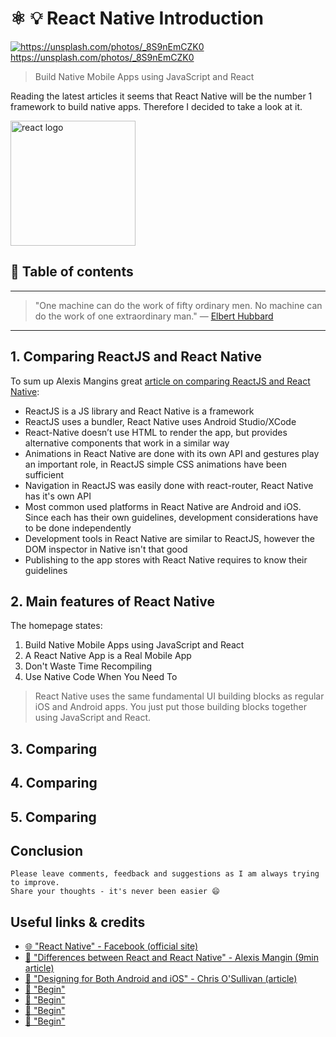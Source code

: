 # ⚛ 💡  React Native Introduction

[<img src="https://images.unsplash.com/photo-1470350576089-539d5a852bf7?dpr=2&auto=format&fit=crop&w=767&h=512&q=80&cs=tinysrgb&crop=" alt="https://unsplash.com/photos/_8S9nEmCZK0">](https://unsplash.com/photos/_8S9nEmCZK0) https://unsplash.com/photos/_8S9nEmCZK0


>Build Native Mobile Apps using JavaScript and React

Reading the latest articles it seems that React Native will be the number 1 framework to build native apps. Therefore I decided to take a look at it.


<img src="https://facebook.github.io/react/img/logo.svg" alt="react logo" height="200" align="middle">

## 📄 Table of contents



---

>"One machine can do the work of fifty ordinary men. No machine can do the work of one extraordinary man."
― [Elbert Hubbard](https://en.wikipedia.org/wiki/Elbert_Hubbard)

---


## 1. Comparing ReactJS and React Native

To sum up Alexis Mangins great [article on comparing ReactJS and React Native](https://medium.com/@alexmngn/from-reactjs-to-react-native-what-are-the-main-differences-between-both-d6e8e88ebf24#.cv0kqhbe2):
- ReactJS is a JS library and React Native is a framework
- ReactJS uses a bundler, React Native uses Android Studio/XCode
- React-Native doesn’t use HTML to render the app, but provides alternative components that work in a similar way
- Animations in React Native are done with its own API and gestures play an important role, in ReactJS simple CSS animations have been sufficient
- Navigation in ReactJS was easily done with react-router, React Native has it's own API
- Most common used platforms in React Native are Android and iOS. Since each has their own guidelines, development considerations have to be done independently
- Development tools in React Native are similar to ReactJS, however the DOM inspector in Native isn't that good
- Publishing to the app stores with React Native requires to know their guidelines



## 2. Main features of React Native

The homepage states:
1. Build Native Mobile Apps using JavaScript and React
1. A React Native App is a Real Mobile App
1. Don't Waste Time Recompiling
1. Use Native Code When You Need To





>React Native uses the same fundamental UI building blocks as regular iOS and Android apps. You just put those building blocks together using JavaScript and React.


## 3. Comparing
## 4. Comparing
## 5. Comparing




####

## Conclusion



```
Please leave comments, feedback and suggestions as I am always trying to improve.
Share your thoughts - it's never been easier 😄
```

## Useful links & credits
- [🌐 "React Native" - Facebook (official site)](https://facebook.github.io/react-native/)
- [📄 "Differences between React and React Native" - Alexis Mangin (9min article) ](https://medium.com/@alexmngn/from-reactjs-to-react-native-what-are-the-main-differences-between-both-d6e8e88ebf24#.6finwtvj6)
- [📄 "Designing for Both Android and iOS" - Chris O'Sullivan (article)](https://webdesign.tutsplus.com/articles/a-tale-of-two-platforms-designing-for-both-android-and-ios--cms-23616)
- [📄 "Begin"](afgafgadgads)
- [📄 "Begin"](afgafgadgads)
- [📄 "Begin"](afgafgadgads)
- [📄 "Begin"](afgafgadgads)

<!-- Written by Daniel Deutsch (deudan1010@gmail.com) -->

